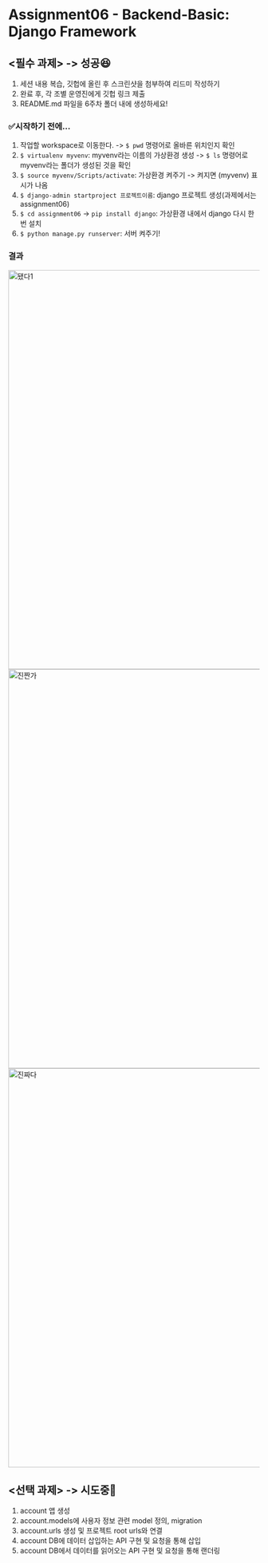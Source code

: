 # Assignment06 - Backend-Basic: Django Framework

## <필수 과제> -> 성공😆
1. 세션 내용 복습, 깃헙에 올린 후 스크린샷을 첨부하여 리드미 작성하기
2. 완료 후, 각 조별 운영진에게 깃헙 링크 제출
3. README.md 파일을 6주차 폴더 내에 생성하세요!  

### ✅시작하기 전에...
1. 작업할 workspace로 이동한다. -> `$ pwd` 명령어로 올바른 위치인지 확인  
2. `$ virtualenv myvenv`: myvenv라는 이름의 가상환경 생성 -> `$ ls` 명령어로 myvenv라는 폴더가 생성된 것을 확인
3. `$ source myvenv/Scripts/activate`: 가상환경 켜주기 -> 켜지면 (myvenv) 표시가 나옴
4. `$ django-admin startproject 프로젝트이름`: django 프로젝트 생성(과제에서는 assignment06)
5. `$ cd assignment06` -> `pip install django`: 가상환경 내에서 django 다시 한 번 설치
6. `$ python manage.py runserver`: 서버 켜주기!


### 결과
<img width="800" alt="됐다1" src="https://user-images.githubusercontent.com/102007066/169945671-90d565a9-9387-48c9-b381-623db783ff0f.PNG">
<img width="800" alt="진짠가" src="https://user-images.githubusercontent.com/102007066/169945729-61c560f4-0d63-49e4-aef5-d1ffac643b52.PNG">
<img width="800" alt="진짜다" src="https://user-images.githubusercontent.com/102007066/169945739-7c15ae52-1a53-43ca-926a-8761d2e4f695.PNG">  
  
  
## <선택 과제> -> 시도중💬
1. account 앱 생성
2. account.models에 사용자 정보 관련 model 정의, migration
3. account.urls 생성 및 프로젝트 root urls와 연결
4. account DB에 데이터 삽입하는 API 구현 및 요청을 통해 삽입
5. account DB에서 데이터를 읽어오는 API 구현 및 요청을 통해 랜더링
